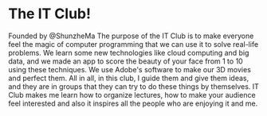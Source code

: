 # The IT Club!
<blockquote class="imgur-embed-pub" lang="en" data-id="a/hjez9"><a href="//imgur.com/hjez9"></a></blockquote><script async src="//s.imgur.com/min/embed.js" charset="utf-8"></script>
Founded by @ShunzheMa
The purpose of the IT Club is to make everyone feel the magic of computer programming that we can use it to solve real-life problems. We learn some new technologies like cloud computing and big data, and we made an app to score the beauty of your face from 1 to 10 using these techniques. We use Adobe's software to make our 3D movies and perfect them. All in all, in this club, I guide them and give them ideas, and they are in groups that they can try to do these things by themselves. IT Club makes me learn how to organize lectures, how to make your audience feel interested and also it inspires all the people who are enjoying it and me.
